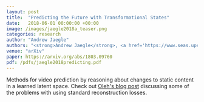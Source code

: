 ```yaml
---
layout: post
title:  "Predicting the Future with Transformational States"
date:   2018-06-01 00:00:00 +00:00
image: /images/jaegle2018a_teaser.png
categories: research
author: "Andrew Jaegle"
authors: "<strong>Andrew Jaegle</strong>, <a href='https://www.seas.upenn.edu/~oleh/'>Oleh Rybkin</a>, <a href='https://www.cs.ryerson.ca/kosta/'>Kosta Derpanis</a>, <a href='https://www.cis.upenn.edu/~kostas/'>Kostas Daniilidis</a>"
venue: "arXiv"
paper: https://arxiv.org/abs/1803.09760
pdf: /pdfs/jaegle2018predicting.pdf
---
```

Methods for video prediction by reasoning about changes to static content in a learned latent space. Check out <a href="https://medium.com/@olegrybkin_20684/the-reasonable-ineffectiveness-of-mse-pixel-loss-for-future-prediction-and-what-to-do-about-it-4dca8152355d">Oleh's blog post</a> discussing some of the problems with using standard reconstruction losses.